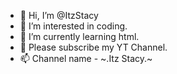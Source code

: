 - 👋 Hi, I’m @ItzStacy
- 👀 I’m interested in coding.
- 🌱 I’m currently learning html.
- 💞️ Please subscribe my YT Channel.
- 📫 Channel name - ~.Itz Stacy.~

<!---
ItzStacy/ItzStacy is a ✨ special ✨ repository because its `README.md` (this file) appears on your GitHub profile.
You can click the Preview link to take a look at your changes.
--->
